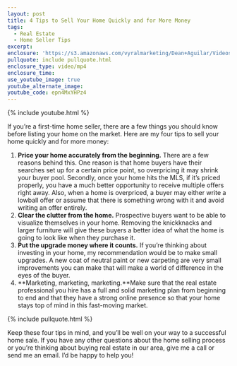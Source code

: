 ```yaml
---
layout: post
title: 4 Tips to Sell Your Home Quickly and for More Money
tags:
  - Real Estate
  - Home Seller Tips
excerpt:
enclosure: 'https://s3.amazonaws.com/vyralmarketing/Dean+Aguilar/Videos/4+Tips+For+Sellers.mp4'
pullquote: include pullquote.html
enclosure_type: video/mp4
enclosure_time:
use_youtube_image: true
youtube_alternate_image:
youtube_code: epn4MxYHPz4
---
```



{% include youtube.html %}

If you’re a first-time home seller, there are a few things you should know before listing your home on the market. Here are my four tips to sell your home quickly and for more money:

1. **Price your home accurately from the beginning.** There are a few reasons behind this. One reason is that home buyers have their searches set up for a certain price point, so overpricing it may shrink your buyer pool. Secondly, once your home hits the MLS, if it’s priced properly, you have a much better opportunity to receive multiple offers right away. Also, when a home is overpriced, a buyer may either write a lowball offer or assume that there is something wrong with it and avoid writing an offer entirely.
2. **Clear the clutter from the home.** Prospective buyers want to be able to visualize themselves in your home. Removing the knickknacks and larger furniture will give these buyers a better idea of what the home is going to look like when they purchase it.
3. **Put the upgrade money where it counts.** If you’re thinking about investing in your home, my recommendation would be to make small upgrades. A new coat of neutral paint or new carpeting are very small improvements you can make that will make a world of difference in the eyes of the buyer.
4. **Marketing, marketing, marketing.**Make sure that the real estate professional you hire has a full and solid marketing plan from beginning to end and that they have a strong online presence so that your home stays top of mind in this fast-moving market.

{% include pullquote.html %}

Keep these four tips in mind, and you’ll be well on your way to a successful home sale. If you have any other questions about the home selling process or you’re thinking about buying real estate in our area, give me a call or send me an email. I’d be happy to help you!